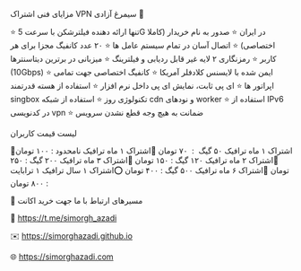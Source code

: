 مزایای فنی اشتراک VPN سیمرغ آزادی 🦅

⭐ تنها ارائه دهنده فیلترشکن با سرعت 5G در ایران
⭐ صدور به نام خریدار (کاملا اختصاصی) 
⭐ اتصال آسان در تمام سیستم عامل ها 
⭐ ۲۰ عدد کانفیگ مجزا برای هر کاربر
⭐ رمزنگاری ۲ لایه غیر قابل ردیابی و فیلترینگ
⭐ میزبانی در برترین دیتاسنترها  (10Gbps) 
⭐ ایمن شده با لایسنس کلادفلر آمریکا
⭐ کانفیگ اختصاصی جهت تمامی اپراتور ها
⭐ ای پی ثابت، نمایش ای پی داخل نرم افزار 
⭐ استفاده از هسته قدرتمند singbox تکنولوژی روز
⭐ استفاده از شبکه cdn و نودهای worker 
⭐ استفاده از IPv6 در کدنویسی vpn
⭐ ضمانت به هیچ وجه قطع نشدن سرویس


لیست قیمت کاربران

🚩اشتراک ۱ ماه ترافیک ۵۰ گیگ  :  ۷۰ تومان
🚩اشتراک ۱ ماه ترافیک نامحدود :   ۱۰۰ تومان
🚩اشتراک ۲ ماه ترافیک ۱۲۰ گیگ : ۱۵۰ تومان
🚩اشتراک ۳ ماه ترافیک ۲۰۰ گیگ : ۲۵۰ تومان
🚩اشتراک ۶ ماه ترافیک ۵۰۰ گیگ : ۴۰۰ تومان
⭕️اشتراک ۱ سال ترافیک ۱ ترابایت : ۸۰۰ تومان


💬 مسیرهای ارتباط با ما جهت خرید اکانت

📨 https://t.me/simorgh_azadi

✉️ https://simorghazadi.github.io

🌐 https://simorghazadi.com
